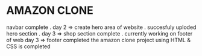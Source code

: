 # AMAZON CLONE
navbar complete .
day 2 => create hero area of website .
succesfuly uploded hero section .
day 3 => shop section complete .
currently working on footer of web 
day 3 => footer completed 
the amazon clone project using HTML & CSS is completed 
